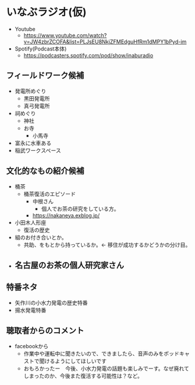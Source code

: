 # いなぶラジオ(仮)

- Youtube
  - <https://www.youtube.com/watch?v=JW4zbrZCOFA&list=PLJsEU8NkjZFMEdguHfRm1dMPY1bPyd-im>
- Spotify(Podcast本体)
  - <https://podcasters.spotify.com/pod/show/inaburadio>

## フィールドワーク候補

- 発電所めぐり
  - 黒田発電所
  - 真弓発電所
- 祠めぐり
  - 神社
  - お寺
    - 小馬寺
- 富永に水車ある
- 稲武ワークスペース

## 文化的なもの紹介候補

- 桶茶
  - 桶茶復活のエピソード
    - 中根さん
      - 個人でお茶の研究をしている方。
    - <https://nakaneya.exblog.jp/>
- 小田木人形座
  - 復活の歴史
- 組のお付き合いとか。
  - 共助、をもとから持っているか。<- 移住が成功するかどうかの分け目。
- 名古屋のお茶の個人研究家さん
  - 

## 特番ネタ

- 矢作川の小水力発電の歴史特番
- 揚水発電特番

## 聴取者からのコメント

- facebookから
  - 作業中や運転中に聞きたいので、できましたら、音声のみをポッドキャストで聞けるようにしてほしいです
  - おもろかったー　今後、小水力発電の話題も楽しみでーす。なぜ廃れてしまったのか、今後また復活する可能性は？など。
